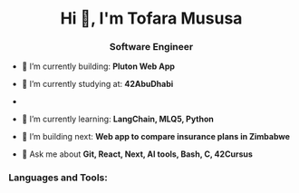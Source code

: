 <h1 align="center">Hi 👋, I'm Tofara Mususa</h1>
<h3 align="center">Software Engineer</h3>

- 🎥 I’m currently building: **Pluton Web App**

- 🎥 I’m currently studying at: **42AbuDhabi**
- 
- 🌱 I’m currently learning: **LangChain, MLQ5, Python**

- 🎥 I’m building next: **Web app to compare insurance plans in Zimbabwe**

- 💬 Ask me about **Git, React, Next, AI tools, Bash, C, 42Cursus**

<p align="left">
</p>

<h3 align="left">Languages and Tools:</h3>
